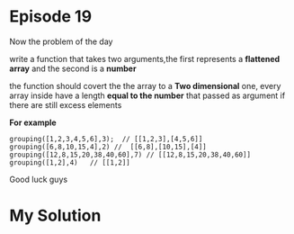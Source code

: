 
# Episode 19

Now the problem of the day

write a function that takes two arguments,the first represents a **flattened array** and the second is a **number** 

the function  should covert the the array to a **Two dimensional** one, every array inside have a length **equal to the number** that passed as argument if there are still excess elements

**For example**
```
grouping([1,2,3,4,5,6],3);  // [[1,2,3],[4,5,6]]
grouping([6,8,10,15,4],2) //  [[6,8],[10,15],[4]]
grouping([12,8,15,20,38,40,60],7) // [[12,8,15,20,38,40,60]]
grouping([1,2],4)   // [[1,2]]
```

Good luck guys



# My Solution

